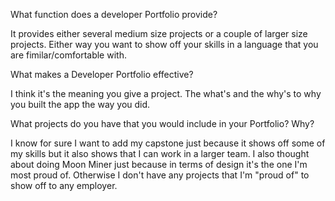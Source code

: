 What function does a developer Portfolio provide?

It provides either several medium size projects or a couple of larger size projects. Either way you want to show off your skills in a language that you are fimilar/comfortable with. 

What makes a Developer Portfolio effective?

I think it's the meaning you give a project. The what's and the why's to why you built the app the way you did. 

What projects do you have that you would include in your Portfolio? Why?

I know for sure I want to add my capstone just because it shows off some of my skills but it also shows that I can work in a larger team. I also thought about doing Moon Miner just because in terms of design it's the one I'm most proud of. Otherwise I don't have any projects that I'm "proud of" to show off to any employer. 